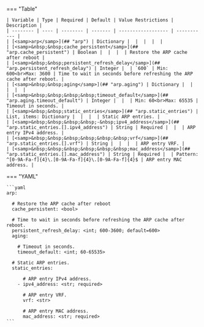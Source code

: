 <!--
  ~ Copyright (c) 2024 Arista Networks, Inc.
  ~ Use of this source code is governed by the Apache License 2.0
  ~ that can be found in the LICENSE file.
  -->
=== "Table"

    | Variable | Type | Required | Default | Value Restrictions | Description |
    | -------- | ---- | -------- | ------- | ------------------ | ----------- |
    | [<samp>arp</samp>](## "arp") | Dictionary |  |  |  |  |
    | [<samp>&nbsp;&nbsp;cache_persistent</samp>](## "arp.cache_persistent") | Boolean |  |  |  | Restore the ARP cache after reboot |
    | [<samp>&nbsp;&nbsp;persistent_refresh_delay</samp>](## "arp.persistent_refresh_delay") | Integer |  | `600` | Min: 600<br>Max: 3600 | Time to wait in seconds before refreshing the ARP cache after reboot. |
    | [<samp>&nbsp;&nbsp;aging</samp>](## "arp.aging") | Dictionary |  |  |  |  |
    | [<samp>&nbsp;&nbsp;&nbsp;&nbsp;timeout_default</samp>](## "arp.aging.timeout_default") | Integer |  |  | Min: 60<br>Max: 65535 | Timeout in seconds. |
    | [<samp>&nbsp;&nbsp;static_entries</samp>](## "arp.static_entries") | List, items: Dictionary |  |  |  | Static ARP entries. |
    | [<samp>&nbsp;&nbsp;&nbsp;&nbsp;-&nbsp;ipv4_address</samp>](## "arp.static_entries.[].ipv4_address") | String | Required |  |  | ARP entry IPv4 address. |
    | [<samp>&nbsp;&nbsp;&nbsp;&nbsp;&nbsp;&nbsp;vrf</samp>](## "arp.static_entries.[].vrf") | String |  |  |  | ARP entry VRF. |
    | [<samp>&nbsp;&nbsp;&nbsp;&nbsp;&nbsp;&nbsp;mac_address</samp>](## "arp.static_entries.[].mac_address") | String | Required |  | Pattern: ^[0-9A-Fa-f]{4}\.[0-9A-Fa-f]{4}\.[0-9A-Fa-f]{4}$ | ARP entry MAC address. |

=== "YAML"

    ```yaml
    arp:

      # Restore the ARP cache after reboot
      cache_persistent: <bool>

      # Time to wait in seconds before refreshing the ARP cache after reboot.
      persistent_refresh_delay: <int; 600-3600; default=600>
      aging:

        # Timeout in seconds.
        timeout_default: <int; 60-65535>

      # Static ARP entries.
      static_entries:

          # ARP entry IPv4 address.
        - ipv4_address: <str; required>

          # ARP entry VRF.
          vrf: <str>

          # ARP entry MAC address.
          mac_address: <str; required>
    ```
